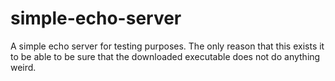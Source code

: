 # simple-echo-server
A simple echo server for testing purposes. The only reason that this exists it to be able to be sure that the downloaded executable does not do anything weird.
